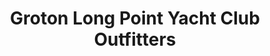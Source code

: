 ---
title: "Groton Long Point Yacht Club Outfitters"
url: /groton-long-point/groton-long-point-yacht-club-outfitters/
shop: Kleidung
---